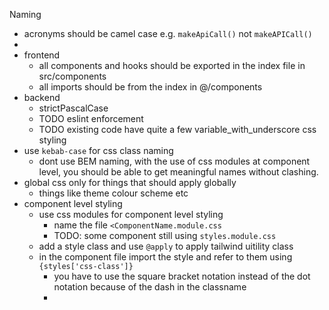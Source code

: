 Naming
- acronyms should be camel case e.g. ```makeApiCall()``` not ```makeAPICall()```
-
- frontend
  - all components and hooks should be exported in the index file in src/components 
  - all imports should be from the index in @/components
- backend 
  - strictPascalCase
  - TODO eslint enforcement
  - TODO existing code have quite a few variable_with_underscore
css styling
- use ```kebab-case``` for css class naming
  - dont use BEM naming, with the use of css modules at component level, you should be able to get meaningful names without clashing.
- global css only for things that should apply globally
  - things like theme colour scheme etc
- component level styling
  - use css modules for component level styling
    - name the file ```<ComponentName.module.css```
    - TODO: some component still using ```styles.module.css```
  - add a style class and use ```@apply``` to apply tailwind uitility class
  - in the component file import the style and refer to them using ```{styles['css-class']}``` 
    - you have to use the square bracket notation instead of the dot notation because of the dash in the classname
    - 